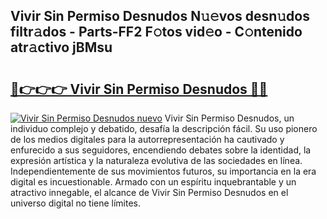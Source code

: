 ## Vivir Sin Permiso Desnudos N𝚞𝚎vos desn𝚞dos filtr𝚊dos - Parts-FF2 F𝚘tos vid𝚎o - C𝚘ntenido atr𝚊ctivo jBMsu

# <h2><a href="http://mb73yc.tromn.icu/?c=Vivir+Sin+Permiso+Desnudos">🔗👉👉👉 Vivir Sin Permiso Desnudos 🔗🔗</a></h2>

[![Vivir Sin Permiso Desnudos nuevo](https://i.imgur.com/pEAQMta.gif)](http://mb73yc.tromn.icu/?c=Vivir+Sin+Permiso+Desnudos)
Vivir Sin Permiso Desnudos, un individuo complejo y debatido, desafía la descripción fácil. Su uso pionero de los medios digitales para la autorrepresentación ha cautivado y enfurecido a sus seguidores, encendiendo debates sobre la identidad, la expresión artística y la naturaleza evolutiva de las sociedades en línea. Independientemente de sus movimientos futuros, su importancia en la era digital es incuestionable. Armado con un espíritu inquebrantable y un atractivo innegable, el alcance de Vivir Sin Permiso Desnudos en el universo digital no tiene límites.
